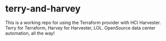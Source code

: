 # terry-and-harvey
This is a working repo for using the Terraform provider with HCI Harvester. Terry for Terraform, Harvey for Harvester, LOL. OpenSource data center automation, all the way!
